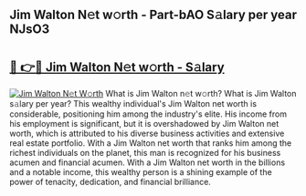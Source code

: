 ## Jim Walton N𝚎t w𝚘rth - Part-bAO S𝚊lary per year NJsO3

# <h2><a href="http://gc3dc0.nevu.top/?p=Jim+Walton">🔗 👉🔴 Jim Walton N𝚎t w𝚘rth - S𝚊lary</a></h2>

[![Jim Walton N𝚎t W𝚘rth](https://i.imgur.com/Oavwk0R.jpeg)](http://gc3dc0.nevu.top/?p=Jim+Walton)
What is Jim Walton n𝚎t w𝚘rth? What is Jim Walton s𝚊lary per year?
This wealthy individual's Jim Walton net worth is considerable, positioning him among the industry's elite. His income from his employment is significant, but it is overshadowed by Jim Walton net worth, which is attributed to his diverse business activities and extensive real estate portfolio. With a Jim Walton net worth that ranks him among the richest individuals on the planet, this man is recognized for his business acumen and financial acumen. With a Jim Walton net worth in the billions and a notable income, this wealthy person is a shining example of the power of tenacity, dedication, and financial brilliance.
